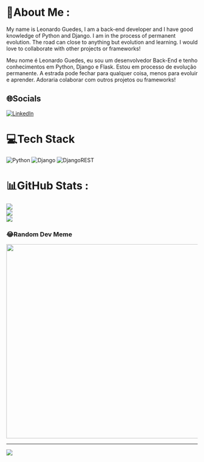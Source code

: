 # 💫About Me :
My name is Leonardo Guedes, I am a back-end developer and I have good knowledge of Python and Django. 
I am in the process of permanent evolution. The road can close to anything but evolution and learning.
I would love to collaborate with other projects or frameworks!

Meu nome é Leonardo Guedes, eu sou um desenvolvedor Back-End e tenho conhecimentos em Python, Django e Flask. 
Estou em processo de evolução permanente. A estrada pode fechar para qualquer coisa, menos para evoluir e aprender.
Adoraria colaborar com outros projetos ou frameworks!

## 🌐Socials
[![LinkedIn](https://img.shields.io/badge/LinkedIn-%230077B5.svg?logo=linkedin&logoColor=white)](https://linkedin.com/in/https://www.linkedin.com/in/leonardofguedes/) 

# 💻Tech Stack
![Python](https://img.shields.io/badge/python-3670A0?style=plastic&logo=python&logoColor=ffdd54) ![Django](https://img.shields.io/badge/django-%23092E20.svg?style=plastic&logo=django&logoColor=white) ![DjangoREST](https://img.shields.io/badge/DJANGO-REST-ff1709?style=plastic&logo=django&logoColor=white&color=ff1709&labelColor=gray)
# 📊GitHub Stats :
![](https://github-readme-stats.vercel.app/api?username=leonardofguedes&theme=dracula&hide_border=false&include_all_commits=true&count_private=true)<br/>
![](https://github-readme-streak-stats.herokuapp.com/?user=leonardofguedes&theme=dracula&hide_border=false)<br/>
![](https://github-readme-stats.vercel.app/api/top-langs/?username=leonardofguedes&theme=dracula&hide_border=false&include_all_commits=true&count_private=true&layout=compact)

### 😂Random Dev Meme
<img src="https://random-memer.herokuapp.com/" width="512px"/>

---
[![](https://visitcount.itsvg.in/api?id=leonardofguedes&icon=0&color=0)](https://visitcount.itsvg.in)

